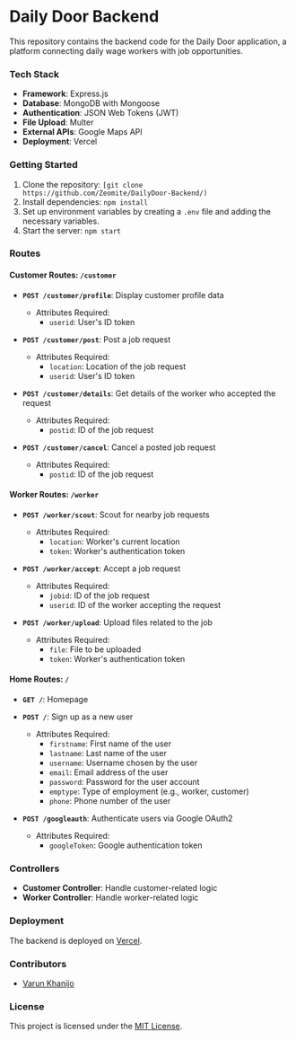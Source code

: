# Daily Door Backend

This repository contains the backend code for the Daily Door application, a platform connecting daily wage workers with job opportunities.

### Tech Stack

- **Framework**: Express.js
- **Database**: MongoDB with Mongoose
- **Authentication**: JSON Web Tokens (JWT)
- **File Upload**: Multer
- **External APIs**: Google Maps API
- **Deployment**: Vercel

### Getting Started

1. Clone the repository: `[git clone https://github.com/Zeomite/DailyDoor-Backend/)`
2. Install dependencies: `npm install`
3. Set up environment variables by creating a `.env` file and adding the necessary variables.
4. Start the server: `npm start`

### Routes

#### Customer Routes: `/customer`

- **`POST /customer/profile`**: Display customer profile data
  - Attributes Required:
    - `userid`: User's ID token

- **`POST /customer/post`**: Post a job request
  - Attributes Required:
    - `location`: Location of the job request
    - `userid`: User's ID token

- **`POST /customer/details`**: Get details of the worker who accepted the request
  - Attributes Required:
    - `postid`: ID of the job request

- **`POST /customer/cancel`**: Cancel a posted job request
  - Attributes Required:
    - `postid`: ID of the job request

#### Worker Routes: `/worker`

- **`POST /worker/scout`**: Scout for nearby job requests
  - Attributes Required:
    - `location`: Worker's current location
    - `token`: Worker's authentication token

- **`POST /worker/accept`**: Accept a job request
  - Attributes Required:
    - `jobid`: ID of the job request
    - `userid`: ID of the worker accepting the request

- **`POST /worker/upload`**: Upload files related to the job
  - Attributes Required:
    - `file`: File to be uploaded
    - `token`: Worker's authentication token

#### Home Routes: `/`

- **`GET /`**: Homepage
- **`POST /`**: Sign up as a new user
  - Attributes Required:
    - `firstname`: First name of the user
    - `lastname`: Last name of the user
    - `username`: Username chosen by the user
    - `email`: Email address of the user
    - `password`: Password for the user account
    - `emptype`: Type of employment (e.g., worker, customer)
    - `phone`: Phone number of the user

- **`POST /googleauth`**: Authenticate users via Google OAuth2
  - Attributes Required:
    - `googleToken`: Google authentication token

### Controllers

- **Customer Controller**: Handle customer-related logic
- **Worker Controller**: Handle worker-related logic

### Deployment

The backend is deployed on [Vercel](https://daily-door-backend.vercel.app/).

### Contributors

- [Varun Khanijo](https://github.com/Zeomite/)

### License

This project is licensed under the [MIT License](link-to-license).
